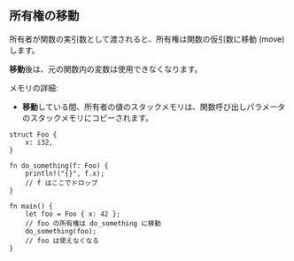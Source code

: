 ## 所有権の移動

所有者が関数の実引数として渡されると、所有権は関数の仮引数に移動 (move)
します。

**移動**後は、元の関数内の変数は使用できなくなります。

メモリの詳細:

-   **移動**している間、所有者の値のスタックメモリは、関数呼び出しパラメータのスタックメモリにコピーされます。

```
struct Foo {
    x: i32,
}

fn do_something(f: Foo) {
    println!("{}", f.x);
    // f はここでドロップ
}

fn main() {
    let foo = Foo { x: 42 };
    // foo の所有権は do_something に移動
    do_something(foo);
    // foo は使えなくなる
}
```

